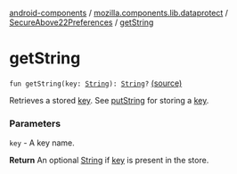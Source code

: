[android-components](../../index.md) / [mozilla.components.lib.dataprotect](../index.md) / [SecureAbove22Preferences](index.md) / [getString](./get-string.md)

# getString

`fun getString(key: `[`String`](https://kotlinlang.org/api/latest/jvm/stdlib/kotlin/-string/index.html)`): `[`String`](https://kotlinlang.org/api/latest/jvm/stdlib/kotlin/-string/index.html)`?` [(source)](https://github.com/mozilla-mobile/android-components/blob/master/components/lib/dataprotect/src/main/java/mozilla/components/lib/dataprotect/SecureAbove22Preferences.kt#L69)

Retrieves a stored [key](#). See [putString](#) for storing a [key](#).

### Parameters

`key` - A key name.

**Return**
An optional [String](https://kotlinlang.org/api/latest/jvm/stdlib/kotlin/-string/index.html) if [key](#) is present in the store.

